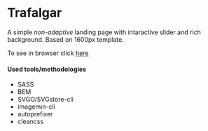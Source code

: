 # Trafalgar

A simple _non-adaptive_ landing page with intaractive slider and rich background. 
Based on 1600px template.

To see in browser click [here](https://amorkor.github.io/) 

#### Used tools/methodologies
- SASS
- BEM
- SVGO/SVGstore-cli
- imagemin-cli
- autoprefixer
- cleancss